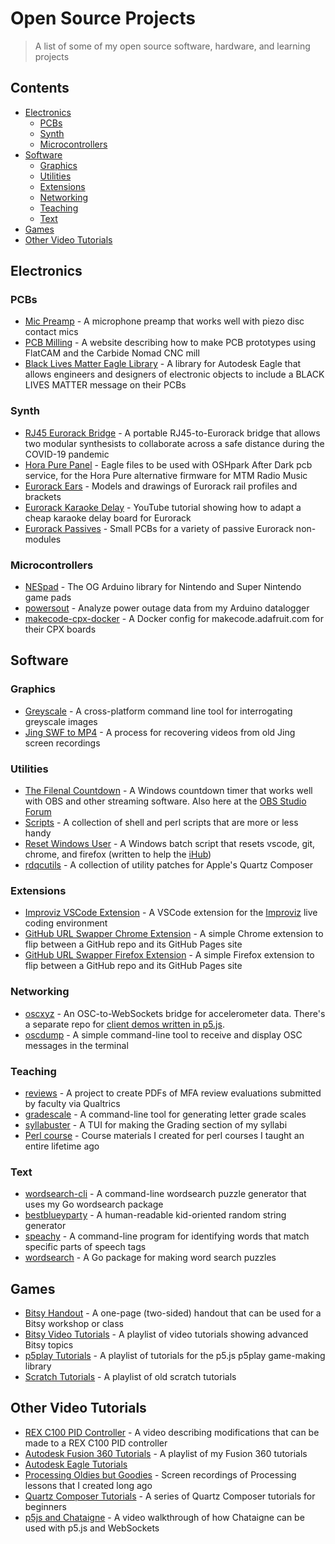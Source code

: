 # Open Source Projects

> A list of some of my open source software, hardware, and learning projects

## Contents

- [Electronics](#electronics)
  - [PCBs](#pcbs)
  - [Synth](#synth)
  - [Microcontrollers](#microcontrollers)
- [Software](#software)
  - [Graphics](#graphics)
  - [Utilities](#utilities)
  - [Extensions](#extensions)
  - [Networking](#networking)
  - [Teaching](#teaching)
  - [Text](#text)
- [Games](#games)
- [Other Video Tutorials](#other-video-tutorials)

## Electronics

### PCBs

- [Mic Preamp](https://github.com/rahji/micpreamp) - A microphone preamp that works well with piezo disc contact mics
- [PCB Milling](https://rahji.github.io/pcbmilling/) - A website describing how to make PCB prototypes using FlatCAM and the Carbide Nomad CNC mill
- [Black Lives Matter Eagle Library](https://github.com/rahji/blacklivesmatter-eagle-lib) - A library for Autodesk Eagle that allows engineers and designers of electronic objects to include a BLACK LIVES MATTER message on their PCBs

### Synth

- [RJ45 Eurorack Bridge](https://github.com/rahji/rj45eurorackbridge) - A portable RJ45-to-Eurorack bridge that allows two modular synthesists to collaborate across a safe distance during the COVID-19 pandemic
- [Hora Pure Panel](https://github.com/rahji/pure_panel) - Eagle files to be used with OSHpark After Dark pcb service, for the Hora Pure alternative firmware for MTM Radio Music
- [Eurorack Ears](https://github.com/rahji/eurorack-ears) - Models and drawings of Eurorack rail profiles and brackets
- [Eurorack Karaoke Delay](https://www.youtube.com/watch?v=ysiBga27AOY) - YouTube tutorial showing how to adapt a cheap karaoke delay board for Eurorack
- [Eurorack Passives](https://github.com/rahji/eurorack-passives) - Small PCBs for a variety of passive Eurorack non-modules

### Microcontrollers

- [NESpad](https://github.com/rahji/nespad) - The OG Arduino library for Nintendo and Super Nintendo game pads
- [powersout](https://github.com/rahji/powersout) - Analyze power outage data from my Arduino datalogger
- [makecode-cpx-docker](https://github.com/rahji/makecode-cpx-docker) - A Docker config for makecode.adafruit.com for their CPX boards

## Software

### Graphics

- [Greyscale](https://github.com/rahji/greyscale) - A cross-platform command line tool for interrogating greyscale images
- [Jing SWF to MP4](https://gist.github.com/rahji/755330bfd36f361bbf7a3ec74f2ceef8) - A process for recovering videos from old Jing screen recordings

### Utilities

- [The Filenal Countdown](https://github.com/rahji/TheFilenalCountdown) - A Windows countdown timer that works well with OBS and other streaming software. Also here at the [OBS Studio Forum](https://obsproject.com/forum/resources/the-filenal-countdown.1056/)
- [Scripts](https://github.com/rahji/scripts) - A collection of shell and perl scripts that are more or less handy
- [Reset Windows User](https://gist.github.com/rahji/6b096f8a790c676b0f626ff4ac59fd79) - A Windows batch script that resets vscode, git, chrome, and firefox (written to help the [iHub](https://www.innovation.fsu.edu/))
- [rdqcutils](https://github.com/rahji/rdqcutils) - A collection of utility patches for Apple's Quartz Composer

### Extensions

- [Improviz VSCode Extension](https://marketplace.visualstudio.com/items?itemName=RobDuarte.improviz) - A VSCode extension for the [Improviz](https://improviz.rumblesan.com/) live coding environment
- [GitHub URL Swapper Chrome Extension](https://github.com/rahji/ghswapper) - A simple Chrome extension to flip between a GitHub repo and its GitHub Pages site
- [GitHub URL Swapper Firefox Extension](https://github.com/rahji/ghswapper_firefox) - A simple Firefox extension to flip between a GitHub repo and its GitHub Pages site

### Networking

- [oscxyz](https://github.com/rahji/oscxyz) - An OSC-to-WebSockets bridge for accelerometer data. There's a separate repo for [client demos written in p5.js](https://github.com/rahji/oscxyz_clientdemos).
- [oscdump](https://github.com/rahji/oscdump) - A simple command-line tool to receive and display OSC messages in the terminal

### Teaching

- [reviews](https://github.com/rahji/reviews) - A project to create PDFs of MFA review evaluations submitted by faculty via Qualtrics
- [gradescale](https://github.com/rahji/gradescale) - A command-line tool for generating letter grade scales
- [syllabuster](https://github.com/rahji/syllabuster) - A TUI for making the Grading section of my syllabi
- [Perl course](https://rahji.github.io/perlcourse/) - Course materials I created for perl courses I taught an entire lifetime ago

### Text

- [wordsearch-cli](https://github.com/rahji/wordsearch-cli) - A command-line wordsearch puzzle generator that uses my Go wordsearch package
- [bestblueyparty](https://github.com/rahji/bestblueyparty) - A human-readable kid-oriented random string generator
- [speachy](https://github.com/rahji/speachy) - A command-line program for identifying words that match specific parts of speech tags
- [wordsearch](https://github.com/rahji/wordsearch) - A Go package for making word search puzzles

## Games

- [Bitsy Handout](https://github.com/rahji/bitsy-handout) - A one-page (two-sided) handout that can be used for a Bitsy workshop or class
- [Bitsy Video Tutorials](https://www.youtube.com/playlist?list=PLNE1nfKgKSv7cR7QG7IIu-nEMHiVQsGNM) - A playlist of video tutorials showing advanced Bitsy topics
- [p5play Tutorials](https://www.youtube.com/playlist?list=PLNE1nfKgKSv6VlokNm1uWDunbrBk6YrMR) - A playlist of tutorials for the p5.js p5play game-making library
- [Scratch Tutorials](https://www.youtube.com/playlist?list=PLNE1nfKgKSv4Xn0gSAAZD1jlbPADfJeRE) - A playlist of old scratch tutorials

## Other Video Tutorials

- [REX C100 PID Controller](https://youtu.be/tgVp4-Jlr8Q?si=RCWrXSr681_H7vNC) - A video describing modifications that can be made to a REX C100 PID controller
- [Autodesk Fusion 360 Tutorials](https://www.youtube.com/playlist?list=PLNE1nfKgKSv65VUZNfctWJuHtIvuLUmtE) - A playlist of my Fusion 360 tutorials
- [Autodesk Eagle Tutorials](https://www.youtube.com/playlist?list=PLNE1nfKgKSv4zWs14hAQxqpuK_5B-k7Uw)
- [Processing Oldies but Goodies](https://www.youtube.com/playlist?list=PLNE1nfKgKSv6RtPKM-xKdftWJW1cwj8oT) - Screen recordings of Processing lessons that I created long ago
- [Quartz Composer Tutorials](https://www.youtube.com/playlist?list=PLNE1nfKgKSv6I09WU4FskH5G8ZaB54IN5) - A series of Quartz Composer tutorials for beginners
- [p5js and Chataigne](https://youtu.be/UjUjzPPUXk0) - A video walkthrough of how Chataigne can be used with p5.js and WebSockets
